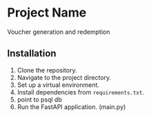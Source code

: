 # Project Name

Voucher generation and redemption

## Installation

1. Clone the repository.
2. Navigate to the project directory.
3. Set up a virtual environment.
4. Install dependencies from `requirements.txt`.
5. point to psql db
6. Run the FastAPI application. (main.py)

